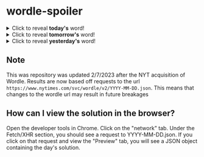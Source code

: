 # wordle-spoiler

<details>
  <summary>Click to reveal <b>today's</b> word!</summary>
  <br>
  <b> hobby </b>
</details>

<details>
  <summary>Click to reveal <b>tomorrow's</b> word!</summary>
  <br>
  <b> wheel </b>
</details>

<details>
  <summary>Click to reveal <b>yesterday's</b> word!</summary>
  <br>
  <b> whale </b>
</details>

## Note
This was repository was updated 2/7/2023 after the NYT acquisition of Wordle. Results are now based off requests to the url `https://www.nytimes.com/svc/wordle/v2/YYYY-MM-DD.json`. This means that changes to the wordle url may result in future breakages

## How can I view the solution in the browser?
Open the developer tools in Chrome. Click on the "network" tab. Under the Fetch/XHR section, you should see a request to YYYY-MM-DD.json. If you click on that request and view the "Preview" tab, you will see a JSON object containing the day's solution.